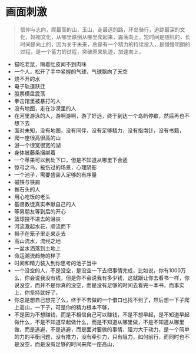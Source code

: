 # 画面刺激



> 信仰与志向，爬最高的山，玉山，走最远的路，环岛骑行，追踪最深的文化，妈祖文化，从哪里跌倒从哪里爬起来，震荡向上，短时间是随机的，长时间是向上的，因为关于未来，总是有一个精力的持续投入，是慢慢明朗的过程，是一个蓄力的过程，突破原来轨迹，加速向上，

* 猫吃老鼠，隔着肚皮闻不到肉味
* 一个人，松开了手中紧握的气球，气球飘向了天空
* 烧不开的水
* 电子轨道跃迁
* 股票横盘震荡
* 拳击馆里被暴打的人
* 没有地图，走在沙漠里的人
* 在河里游泳的人，游啊游啊，游了好远，终于到达一个岛屿停歇，然后再也不想下去
* 面对未知，没有地图，没有同伴，没有足够精力，没有指南针，没有书籍，
* 爬一座很高很高的山
* 游一个很宽很宽的湖
* 身体被藤条捆绑着
* 一个苹果可以到处下口，但是不知道从哪里下合适
* 惊弓之鸟，被伤过的场景，心理阴影
* 一个池子，需要盛装入足够的有序量
* 磁铁与铁屑
* 推石头的人
* 用心吃饭的老头
* 基督教徒真实奉献自己的人
* 等男朋友等到后的开心
* 篮球投不进去的沮丧
* 河流激起水花，顺流而下
* 狮子在笼子里走来走去
* 高山流水，流经之地
* 一盆水洒落到土地上
* 命运潮流趋势的样子
* 时间和精力装入到你思考的池子当中
* 一个没空的人，不是没空，是没空一下去把事情完成，比如说，你有1000万么，你会说我没有钱，但是你不会说我有多少钱，这就跟让你去看书一样，你说没空，而并不是你真的没空，而是没有足够的时间去看完一本书，而事实上，你坚持就好了，
* 你总是想自己想完了么，终于不去做的一个借口也找不到了，然后想一下子爬上高山，一下子，可是你的精力根本不够，
* 不是因为不想赚钱，而是不相信自己可以赚钱，不是不想早起，是不知道早起做什么，不是不知道早起做什么，而是不知道从哪里做，不是不知道从哪里做，而是逃避，不是逃避，而是面对要做的事情，阻力大于动力，是一个简单的力的平衡问题，没有推力，没有牵引力，只有阻力，如何前行，而同时也不是没空，而是没有足够的时间来爬一座高山，

